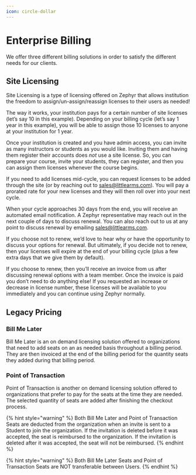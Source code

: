 ```yaml
---
icon: circle-dollar
---
```


# Enterprise Billing

We offer three different billing solutions in order to satisfy the different needs for our clients.

## Site Licensing

Site Licensing is a type of licensing offered on Zephyr that allows institution the freedom to assign/un-assign/reassign licenses to their users as needed!

The way it works, your institution pays for a certain number of site licenses (let’s say 10 in this example). Depending on your billing cycle (let’s say 1 year in this example), you will be able to assign those 10 licenses to anyone at your institution for 1 year.

Once your institution is created and you have admin access, you can invite as many instructors or students as you would like. Inviting them and having them register their accounts does _not_ use a site license. So, you can prepare your course, invite your students, they can register, and then you can assign them licenses whenever the course begins.

If you need to add licenses mid-cycle, you can request licenses to be added through the site (or by reaching out to [sales@littlearms.com](mailto:sales@littlearms.com)). You will pay a prorated rate for your new licenses and they will then roll over into your next cycle.

When your cycle approaches 30 days from the end, you will receive an automated email notification. A Zephyr representative may reach out in the next couple of days to discuss renewal. You can also reach out to us at any point to discuss renewal by emailing [sales@littlearms.com](mailto:sales@littlearms.com).

If you choose not to renew, we’d love to hear why or have the opportunity to discuss your options for renewal. But ultimately, if you decide not to renew, then your licenses will expire at the end of your billing cycle (plus a few extra days that we give them by default).

If you choose to renew, then you’ll receive an invoice from us after discussing renewal options with a team member. Once the invoice is paid you don’t need to do anything else! If you requested an increase or decrease in license number, these licenses will be available to you immediately and you can continue using Zephyr normally.

## Legacy Pricing

### Bill Me Later

Bill Me Later is an on demand licensing solution offered to organizations that need to add seats on an as needed basis throughout a billing period.  They are then invoiced at the end of the billing period for the quantity seats they added during that billing period. &#x20;

### Point of Transaction

Point of Transaction is another on demand licensing solution offered to organizations that prefer to pay for the seats at the time they are needed.  The selected quantity of seats are added after finishing the checkout process.

{% hint style="warning" %}
Both Bill Me Later and Point of Transaction Seats are deducted from the organization when an invite is sent to a Student to join the organization.  If the invitation is deleted before it was accepted, the seat is reimbursed to the organization.  If the invitation is deleted after it was accepted, the seat will not be reimbursed.
{% endhint %}

{% hint style="warning" %}
Both Bill Me Later Seats and Point of Transaction Seats are NOT transferable between Users.&#x20;
{% endhint %}
